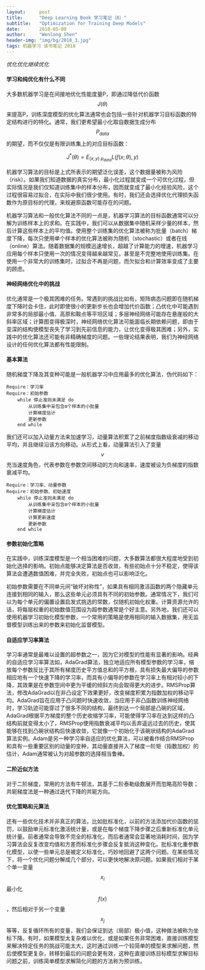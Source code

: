 ```yaml
---
layout:     post
title:      "Deep Learning Book 学习笔记（8）"
subtitle:   "Optimization for Training Deep Models"
date:       2018-05-09
author:     "Wenlong Shen"
header-img: "img/bg/2018_3.jpg"
tags: 机器学习 读书笔记 2018
---
```


<script type="text/javascript" src="http://cdn.mathjax.org/mathjax/latest/MathJax.js?config=default"></script>

*优化优化继续优化*

#### 学习和纯优化有什么不同

大多数机器学习是在间接地优化性能度量P，即通过降低代价函数$$J(\theta)$$来提高P，训练深度模型的优化算法通常也会包括一些针对机器学习目标函数的特定结构进行的特化。通常，我们更希望最小化取自数据生成分布$$P_{data}$$的期望，而不仅仅是有限训练集上的对应目标函数：

$$J^*(\theta)=E_{(x,y)~p_{data}}L(f(x;\theta),y)$$

机器学习算法的目标是上式所表示的期望泛化误差，这个数据量被称为风险（risk）。如果我们知道数据的真实分布，最小化过程就变成一个可优化过程，但实际情况是我们仅知道训练集中的样本分布，因而就变成了最小化经验风险，这个过程很容易过拟合，在实际中我们很少使用。有时，我们还会选择优化代理损失函数作为原目标的代理，来规避原函数可能存在的问题。

机器学习算法和一般优化算法不同的一点是，机器学习算法的目标函数通常可以分解为训练样本上的求和。在实践中，我们可以从数据集中随机采样少量的样本，然后计算这些样本上的平均值。使用整个训练集的优化算法被称为批量（batch）梯度下降，每次只使用单个样本的优化算法被称为随机（stochastic）或者在线（online）算法。随着数据集的规模迅速增长，超越了计算能力的增速，机器学习应用每个样本只使用一次的情况变得越来越常见，甚至是不完整地使用训练集。在使用一个非常大的训练集时，过拟合不再是问题，而欠拟合和计算效率变成了主要的顾虑。

#### 神经网络优化中的挑战

优化通常是一个极其困难的任务。常遇到的挑战比如有，矩阵病态问题即在随机梯度下降时会卡住，此时即使很小的更新步长也会增加代价函数；凸优化中可能遇到非常多的局部最小值、高原和鞍点等平坦区域；多层神经网络可能存在悬崖般的大斜率区域；计算图变得极深时，神经网络优化算法可能面临长期依赖问题，即由于变深的结构使模型丧失了学习到先前信息的能力，让优化变得极其困难；另外，实践中的优化算法还可能有非精确梯度的问题。一些理论结果表明，我们为神经网络设计的任何优化算法都有性能限制。

#### 基本算法

随机梯度下降及其变种可能是一般机器学习中应用最多的优化算法，伪代码如下：

	Require：学习率
	Require：初始参数
	    while 停止准则未满足 do
	        从训练集中采包含m个样本的小批量
	        计算梯度估计
	        更新参数
	    end while

我们还可以加入动量方法来加速学习，动量算法积累了之前梯度指数级衰减的移动平均，并且继续沿该方向移动。从形式上看，动量算法引入了变量$$v$$充当速度角色，代表参数在参数空间移动的方向和速率，速度被设为负梯度的指数衰减平均。

	Require：学习率、动量参数
	Require：初始参数、初始速度
	    while 停止准则未满足 do
	        从训练集中采包含m个样本的小批量
	        计算梯度估计
	        计算更新速度
	        更新参数
	    end while

#### 参数初始化策略

在实践中，训练深度模型是一个相当困难的问题，大多数算法都很大程度地受到初始化选择的影响。初始点能够决定算法是否收敛，有些初始点十分不稳定，使得该算法会遭遇数值困难，并完全失败，初始点也可以影响泛化。

初始参数需要在不同单元间“破坏对称性”，如果具有相同激活函数的两个隐藏单元连接到相同的输入，那么这些单元必须具有不同的初始参数。通常情况下，我们可以为每个单元的偏置设置启发式挑选的常数，仅随机初始化权重。计算资源允许的话，将每层权重的初始数值范围设为超参数通常是个好主意。另外地，我们还可以使用机器学习初始化模型参数，一个常用的策略是使用相同的输入数据集，用无监督模型训练出来的参数来初始化监督模型。

#### 自适应学习率算法

学习率通常是最难以设置的超参数之一，因为它对模型的性能有显著的影响。经典的自适应学习率算法如，AdaGrad算法，独立地适应所有模型参数的学习率，缩放每个参数反比于其所有梯度历史平方值总和的平方根，具有损失最大偏导的参数相应地有一个快速下降的学习率，而具有小偏导的参数在学习率上有相对较小的下降，其效果是在参数空间中更为平缓的倾斜方向会取得更大的进步。RMSProp算法，修改AdaGrad以在非凸设定下效果更好，改变梯度积累为指数加权的移动平均。AdaGrad旨在应用于凸问题时快速收敛，当应用于非凸函数训练神经网络时，学习轨迹可能穿过了很多不同的结构，最终到达一个局部是凸碗的区域，AdaGrad根据平方梯度的整个历史收缩学习率，可能使得学习率在达到这样的凸结构前就变得太小了，RMSProp使用指数衰减平均以丢弃遥远过去的历史，使其能够在找到凸碗状结构后快速收敛，它就像一个初始化于该碗状结构的AdaGrad算法实例。Adam是另一种学习率自适应的优化算法，可以被看作结合RMSProp和具有一些重要区别的动量的变种，其动量直接并入了梯度一阶矩（指数加权）的估计，Adam通常被认为对超参数的选择相当鲁棒。

#### 二阶近似方法

对于二阶梯度，常用的方法有牛顿法，其基于二阶泰勒级数展开而忽略高阶导数；共轭梯度法是一种通过迭代下降的共轭方向。

#### 优化策略和元算法

还有一些优化技术并非真正的算法，比如批标准化，以前的方法添加代价函数的惩罚，以鼓励单元标准化激活统计量，或是在每个梯度下降步骤之后重新标准化单元统计量。前者通常会导致不完全的标准化，而后者通常会显著地消耗时间，因为学习算法会反复改变均值和方差而标准化步骤会反复抵消这种变化。批标准化重参数化模型，以使一些单元总是被定义标准化，巧妙地回避了这两个问题。在某些情况下，将一个优化问题分解成几个部分，可以更快地解决原问题。如果我们相对于某个单一变量$$x_i$$最小化$$f(x)$$，然后相对于另一个变量$$x_j$$等等，反复循环所有的变量，我们会保证到达（局部）极小值，这种做法被称为坐标下降。有时，如果模型太复杂难以优化，或是如果任务非常困难，直接训练模型来解决特定任务的挑战可能太大，这时通过训练一个较简单的模型来求解问题，然后使模型更复杂，转移到最后的问题会更有效，这种在直接训练目标模型求解目标问题之前，训练简单模型求解简化问题的方法称为预训练。
